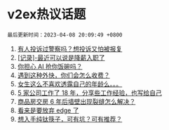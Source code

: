 # v2ex热议话题

`最后更新时间：2023-04-08 20:09:49 +0800`

1. [有人投诉过警察吗？想投诉又怕被报复](https://www.v2ex.com/t/930827)
1. [[记录]-最近可以说是降薪入职了](https://www.v2ex.com/t/930734)
1. [你担心 AI 抢你饭碗吗？](https://www.v2ex.com/t/930725)
1. [遇到这种外快，你们会怎么收费？](https://www.v2ex.com/t/930801)
1. [女生这么不喜欢透露自己的年龄么。。。](https://www.v2ex.com/t/930751)
1. [5 家公司工作了 18 年，分享些工作经验，也写给自己](https://www.v2ex.com/t/930698)
1. [商品房交房 6 年后墙壁出现裂缝怎么解决？](https://www.v2ex.com/t/930742)
1. [看来是要放弃 edge 了](https://www.v2ex.com/t/930763)
1. [想入手纯钛筷子，可有坑？可有推荐？](https://www.v2ex.com/t/930745)

